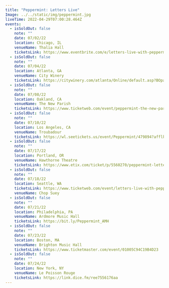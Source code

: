 ```yaml
---
title: "Peppermint: Letters Live"
Image: ../../static/img/peppermint.jpg
liveTime: 2022-04-29T07:00:28.464Z
events:
  - isSoldOut: false
    note: ""
    date: 07/02/22
    location: Chicago, IL
    venueName: Thalia Hall
    ticketsLink: https://www.eventbrite.com/e/letters-live-with-peppermint-tickets-324138295367
  - isSoldOut: false
    note: ""
    date: 07/04/22
    location: Atlanta, GA
    venueName: City Winery
    ticketsLink: https://citywinery.com/atlanta/Online/default.asp?BOparam::WScontent::loadArticle::permalink=ATL-peppermint-7-4-22&BOparam::WScontent::loadArticle::context_id=
  - isSoldOut: false
    note: ""
    date: 07/08/22
    location: Oakland, CA
    venueName: The New Parish
    ticketsLink: https://www.ticketweb.com/event/peppermint-the-new-parish-tickets/12067335?pl=newparish
  - isSoldOut: false
    note: ""
    date: 07/10/22
    location: Los Angeles, CA
    venueName: Troubadour
    ticketsLink: https://wl.seetickets.us/event/Peppermint/479894?afflky=TheTroubadour
  - isSoldOut: false
    note: ""
    date: 07/17/22
    location: Portland, OR
    venueName: Hawthorne Theatre
    ticketsLink: https://www.etix.com/ticket/p/5560270/peppermint-letters-live-portland-hawthorne-theatre
  - isSoldOut: false
    note: ""
    date: 07/18/22
    location: Seattle, WA
    ticketsLink: https://www.ticketweb.com/event/letters-live-with-peppermint-at-chop-suey-tickets/12076155
    venueName: Chop Suey
  - isSoldOut: false
    note: ""
    date: 07/21/22
    location: Philadelphia, PA
    venueName: Ardmore Music Hall
    ticketsLink: https://bit.ly/Peppermint_AMH
  - isSoldOut: false
    note: ""
    date: 07/23/22
    location: Boston, MA
    venueName: Brighton Music Hall
    ticketsLink: https://www.ticketmaster.com/event/01005C94C19B4D23
  - isSoldOut: false
    note: ""
    date: 07/24/22
    location: New York, NY
    venueName: Le Poisson Rouge
    ticketsLink: https://link.dice.fm/ree7556176aa
---
```

